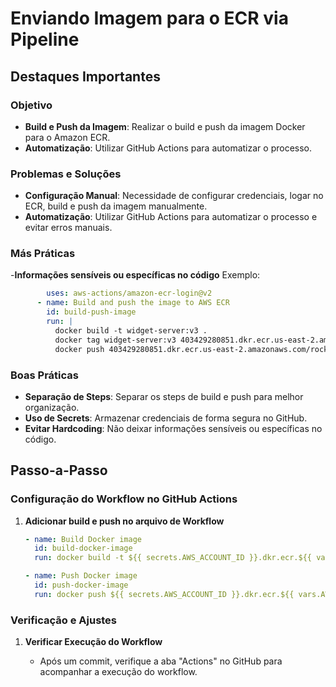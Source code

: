 # Enviando Imagem para o ECR via Pipeline

## Destaques Importantes

### Objetivo

- **Build e Push da Imagem**: Realizar o build e push da imagem Docker para o Amazon ECR.
- **Automatização**: Utilizar GitHub Actions para automatizar o processo.

### Problemas e Soluções

- **Configuração Manual**: Necessidade de configurar credenciais, logar no ECR, build e push da imagem manualmente.
- **Automatização**: Utilizar GitHub Actions para automatizar o processo e evitar erros manuais.

### Más Práticas

-**Informações sensíveis ou específicas no código**
Exemplo:

```yaml
        uses: aws-actions/amazon-ecr-login@v2
      - name: Build and push the image to AWS ECR
        id: build-push-image
        run: |
          docker build -t widget-server:v3 .
          docker tag widget-server:v3 403429280851.dkr.ecr.us-east-2.amazonaws.com/rocketseat/widget-server:v3
          docker push 403429280851.dkr.ecr.us-east-2.amazonaws.com/rocketseat/widget-server:v3
```

### Boas Práticas

- **Separação de Steps**: Separar os steps de build e push para melhor organização.
- **Uso de Secrets**: Armazenar credenciais de forma segura no GitHub.
- **Evitar Hardcoding**: Não deixar informações sensíveis ou específicas no código.

## Passo-a-Passo

### Configuração do Workflow no GitHub Actions

1. **Adicionar build e push no arquivo de Workflow**

   ```yaml
   - name: Build Docker image
     id: build-docker-image
     run: docker build -t ${{ secrets.AWS_ACCOUNT_ID }}.dkr.ecr.${{ vars.AWS_REGION }}.amazonaws.com/${{ secrets.REPOSITORY_NAME }}:${{ github.sha }} .

   - name: Push Docker image
     id: push-docker-image
     run: docker push ${{ secrets.AWS_ACCOUNT_ID }}.dkr.ecr.${{ vars.AWS_REGION }}.amazonaws.com/${{ secrets.REPOSITORY_NAME }}:${{ github.sha }}
   ```

### Verificação e Ajustes

1. **Verificar Execução do Workflow**

   - Após um commit, verifique a aba "Actions" no GitHub para acompanhar a execução do workflow.
